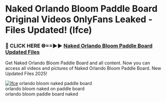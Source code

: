 # Naked Orlando Bloom Paddle Board Original Videos 0nlyFans Leaked - Files Updated! (lfce)

<h3>🔴 CLICK HERE 🌐==►► <a href="https://tinyurl.com/up5wt9bj" rel="nofollow">Naked Orlando Bloom Paddle Board Updated Files</a></h3>

Get Naked Orlando Bloom Paddle Board and all content. Now you can access all videos and pictures of Naked Orlando Bloom Paddle Board. New Updated Files 2025!

[![lfce](https://i.imgur.com/ABiUzMV.gif)](https://tinyurl.com/up5wt9bj)
orlando bloom naked paddle board<br>
orlando bloom naked on paddle board<br>
orlando bloom paddle board naked